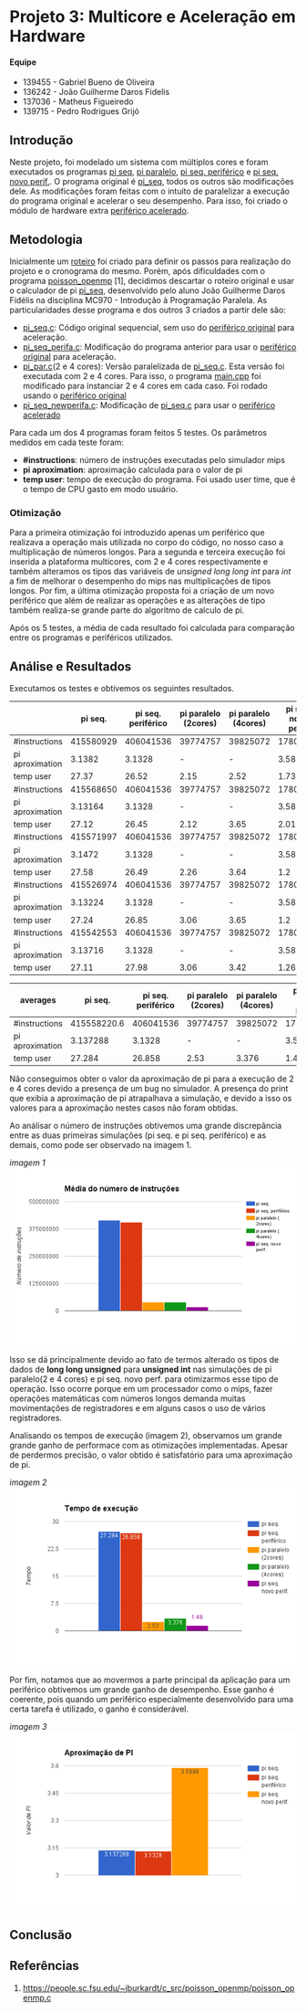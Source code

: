 # Projeto 3: Multicore e Aceleração em Hardware

#### Equipe
- 139455 - Gabriel Bueno de Oliveira
- 136242 - João Guilherme Daros Fidelis
- 137036 - Matheus Figueiredo
- 139715 - Pedro Rodrigues Grijó

## Introdução
Neste projeto, foi modelado um sistema com múltiplos cores e foram executados os programas [pi seq](https://github.com/pedrogrijo/MC723/blob/master/projeto3/mips-tlm2/pi_seq.c), [pi paralelo](https://github.com/pedrogrijo/MC723/blob/master/projeto3/mips-4core/pi_par.c), [pi seq. periférico](https://github.com/pedrogrijo/MC723/blob/master/projeto3/mips-seq-newperif/pi_seq_perifa.c) e [pi seq. novo perif.](https://github.com/pedrogrijo/MC723/blob/master/projeto3/mips-seq-newperif/pi_seq_newperifa.c). O programa original é [pi_seq](https://github.com/pedrogrijo/MC723/blob/master/projeto3/mips-tlm2/pi_seq.c), todos os outros são modificações dele. As modificações foram feitas com o intuito de paralelizar a execução do programa original e acelerar o seu desempenho. Para isso, foi criado o módulo de hardware extra [periférico acelerado](https://github.com/pedrogrijo/MC723/blob/master/projeto3/mips-seq-newperif/ac_tlm_peripheral.cpp).

## Metodologia

Inicialmente um [roteiro](https://github.com/pedrogrijo/MC723/blob/master/projeto3/ROTEIRO.md) foi criado para definir os passos para realização do projeto e o cronograma do mesmo. Porém, após dificuldades com o programa [poisson_openmp](https://github.com/pedrogrijo/MC723/blob/master/projeto3/poisson_openmp.c) [1], decidimos descartar o roteiro original e usar o calculador de pi [pi_seq](https://github.com/pedrogrijo/MC723/blob/master/projeto3/mips-tlm2/pi_seq.c), desenvolvido pelo aluno João Guilherme Daros Fidélis na disciplina MC970 - Introdução à Programação Paralela.  As particularidades desse programa e dos outros 3 criados a partir dele são:

* [pi_seq.c](https://github.com/pedrogrijo/MC723/blob/master/projeto3/mips-tlm2/pi_seq.c): Código original sequencial, sem uso do [periférico original](https://github.com/pedrogrijo/MC723/blob/master/projeto3/mips-tlm2/ac_tlm_peripheral.cpp) para aceleração.
* [pi_seq_perifa.c](https://github.com/pedrogrijo/MC723/blob/master/projeto3/mips-seq-newperif/pi_seq_perifa.c): Modificação do programa anterior para usar o [periférico original](https://github.com/pedrogrijo/MC723/blob/master/projeto3/mips-tlm2/ac_tlm_peripheral.cpp) para aceleração.
* [pi_par.c](https://github.com/pedrogrijo/MC723/blob/master/projeto3/mips-4core/pi_par.c)(2 e 4 cores): Versão paralelizada de [pi_seq.c](https://github.com/pedrogrijo/MC723/blob/master/projeto3/mips-tlm2/pi_seq.c). Esta versão foi executada com 2 e 4 cores. Para isso, o programa [main.cpp](https://github.com/pedrogrijo/MC723/blob/master/projeto3/mips-4core/main.cpp) foi modificado para instanciar 2 e 4 cores em cada caso. Foi rodado usando o [periférico original](https://github.com/pedrogrijo/MC723/blob/master/projeto3/mips-tlm2/ac_tlm_peripheral.cpp)
* [pi_seq_newperifa.c](https://github.com/pedrogrijo/MC723/blob/master/projeto3/mips-seq-newperif/pi_seq_newperifa.c): Modificação de [pi_seq.c](https://github.com/pedrogrijo/MC723/blob/master/projeto3/mips-tlm2/pi_seq.c) para usar o [periférico acelerado](https://github.com/pedrogrijo/MC723/blob/master/projeto3/mips-seq-newperif/ac_tlm_peripheral.cpp)

Para cada um dos 4 programas foram feitos 5 testes. Os parâmetros medidos em cada teste foram: 
* **#instructions**: número de instruções executadas pelo simulador mips
* **pi aproximation**: aproximação calculada para o valor de pi
* **temp user**:  tempo de execução do programa. Foi usado user time, que é o tempo de CPU gasto em modo usuário.

### Otimização
Para a primeira otimização foi introduzido apenas um periférico que realizava a operação mais utilizada no corpo do código, no nosso caso a multiplicação de números longos.
 Para a segunda e terceira execução foi inserida a plataforma multicores, com 2 e 4 cores respectivamente e também alteramos os tipos das variáveis de *unsigned long long int*  para *int*  a fim de melhorar o desempenho do mips nas multiplicações de tipos longos.
 Por fim, a última otimização proposta foi a criação de um novo periférico que além de realizar as operações e as alterações de tipo também realiza-se grande parte do algoritmo de calculo de pi.

Após os 5 testes, a média de cada resultado foi calculada para comparação entre os programas e periféricos utilizados.
  

## Análise e Resultados
Executamos os testes e obtivemos os seguintes resultados.
<br/>

|                 | pi seq.         | pi seq.  periférico | pi paralelo (2cores) | pi paralelo (4cores) | pi seq. novo perif. | 
|-----------------|---------------------|----------------------|----------------------|---------------------|----------| 
| #instructions   | 415580929           | 406041536            | 39774757             | 39825072            | 17808886 | 
| pi aproximation | 3.1382              | 3.1328               | -                    | -                   | 3.5896   | 
| temp user       | 27.37               | 26.52                | 2.15                 | 2.52                | 1.73     | 
| #instructions   | 415568650           | 406041536            | 39774757             | 39825072            | 17808886 | 
| pi aproximation | 3.13164             | 3.1328               | -                    | -                   | 3.5896   | 
| temp user       | 27.12               | 26.45                | 2.12                 | 3.65                | 2.01     | 
| #instructions   | 415571997           | 406041536            | 39774757             | 39825072            | 17808886 | 
| pi aproximation | 3.1472              | 3.1328               | -                    | -                   | 3.5896   | 
| temp user       | 27.58               | 26.49                | 2.26                 | 3.64                | 1.2      | 
| #instructions   | 415526974           | 406041536            | 39774757             | 39825072            | 17808886 | 
| pi aproximation | 3.13224             | 3.1328               | -                    | -                   | 3.5896   | 
| temp user       | 27.24               | 26.85                | 3.06                 | 3.65                | 1.2      | 
| #instructions   | 415542553           | 406041536            | 39774757             | 39825072            | 17808886 | 
| pi aproximation | 3.13716             | 3.1328               | -                    | -                   | 3.5896   | 
| temp user       | 27.11               | 27.98                | 3.06                 | 3.42                | 1.26     | 


| averages        | pi seq.     | pi seq.  periférico | pi paralelo (2cores) | pi paralelo (4cores) | pi seq. novo perif. | 
|-----------------|-------------|---------------------|----------------------|----------------------|---------------------| 
| #instructions   | 415558220.6 | 406041536           | 39774757             | 39825072             | 17808886            | 
| pi aproximation | 3.137288    | 3.1328              | -                    | -                    | 3.5896              | 
| temp user       | 27.284      | 26.858              | 2.53                 | 3.376                | 1.48                | 

Não conseguimos obter o valor da aproximação de pi para a execução de 2 e 4 cores devido a presença de um bug no simulador. A presença do print que exibia a aproximação de pi atrapalhava a simulação, e devido a isso os valores para a aproximação nestes casos não foram obtidas. 

Ao análisar o número de instruções obtivemos uma grande discrepância entre as duas primeiras simulações (pi seq. e pi seq. periférico) e as demais, como pode ser observado na imagem 1.

*imagem 1*
<br/>
![](/projeto3/images/avg.png "")
<br/>

Isso se dá principalmente devido ao fato de termos alterado os tipos de dados de **long long unsigned** para **unsigned int** nas simulações de pi paralelo(2 e 4 cores) e pi seq. novo perf. para otimizarmos esse tipo de operação. Isso ocorre porque em um processador como o mips, fazer operações matemáticas com números longos demanda muitas movimentações de registradores e em alguns casos o uso de vários registradores.

Analisando os tempos de execução (imagem 2), observamos um grande grande ganho de performace com as otimizações implementadas. Apesar de perdermos precisão, o valor obtido é satisfatório para uma aproximação de pi. 

*imagem 2*
<br/>
![](/projeto3/images/time.png "")
</br>

Por fim, notamos que ao movermos a parte principal da aplicação para um periférico  obtivemos um grande ganho de desempenho. Esse ganho é coerente, pois quando um periférico especialmente desenvolvido para uma certa tarefa é utilizado, o ganho é considerável.

*imagem 3*
</br>
![](/projeto3/images/aprox.png "")
<br/>
## Conclusão

## Referências
1. https://people.sc.fsu.edu/~jburkardt/c_src/poisson_openmp/poisson_openmp.c

